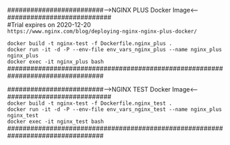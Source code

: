 #########################-->NGINX PLUS Docker Image<--###########################   
#Trial expires on 2020-12-20   
`https://www.nginx.com/blog/deploying-nginx-nginx-plus-docker/`  

`docker build -t nginx-test -f Dockerfile.nginx_plus .`  
`docker run -it -d -P --env-file env_vars_nginx_plus --name nginx_plus nginx_plus`  
`docker exec -it nginx_plus bash`  
#################################################################################   

#########################-->NGINX TEST Docker Image<--###########################   
`docker build -t nginx-test -f Dockerfile.nginx_test .`  
`docker run -it -d -P --env-file env_vars_nginx_test --name nginx_plus nginx_test`  
`docker exec -it nginx_test bash`  
#################################################################################  
